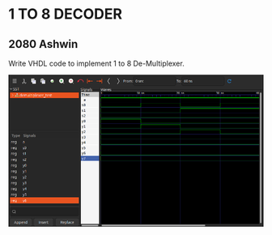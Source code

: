 <h1>1 TO 8 DECODER</h1>
<h2>2080 Ashwin</h2>
<p>Write VHDL code to implement 1 to 8 De-Multiplexer.</p>
<img src="./1to8decoder.png" alt="1 to 8 decoder" />
